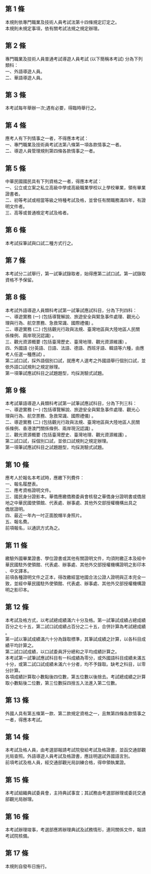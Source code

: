 第 1 條
-------
本規則依專門職業及技術人員考試法第十四條規定訂定之。  
本規則未規定事項，依有關考試法規之規定辦理。

第 2 條
-------
專門職業及技術人員普通考試導遊人員考試 (以下簡稱本考試) 分為下列  
類科：  
一、外語導遊人員。  
二、華語導遊人員。

第 3 條
-------
本考試每年舉辦一次;遇有必要，得臨時舉行之。

第 4 條
-------
應考人有下列情事之一者，不得應本考試：  
一、專門職業及技術員考試法第八條第一項各款情事之一者。  
二、導遊人員管理規則第四條各款情事之一者。

第 5 條
-------
中華民國國民具有下列資格之一者，得應本考試：  
一、公立或立案之私立高級中學或高級職業學校以上學校畢業，領有畢業  
    證書者。  
二、初等考試或相當等級之特種考試及格，並曾任有關職務滿四年，有證  
    明文件者。  
三、高等或普通檢定考試及格者。

第 6 條
-------
本考試採筆試與口試二種方式行之。

第 7 條
-------
本考試分二試舉行，第一試筆試錄取者，始得應第二試口試。第一試錄取  
資格不予保留。

第 8 條
-------
本考試外語導遊人員類科考試第一試筆試應試科目，分為下列四科：  
一、導遊實務 (一)  (包括導覽解說、旅遊安全與緊急事件處理、觀光心  
    理與行為、航空票務、急救常識、國際禮儀) 。  
二、導遊實務 (二)  (包括觀光行政與法規、臺灣地區與大陸地區人民關  
    係條例、兩岸現況認識) 。  
三、觀光資源概要 (包括臺灣歷史、臺灣地理、觀光資源維護) 。  
四、外國語 (分英語、日語、法語、德語、西班牙語、韓語等六種，由應  
    考人任選一種應試) 。  
第二試口試，採外語個別口試，就應考人選考之外國語舉行個別口試，並  
依外語口試規則之規定辦理。  
第一項筆試應試科目之試題題型，均採測驗式試題。

第 9 條
-------
本考試華語導遊人員類科考試第一試筆試應試科目，分為下列三科：  
一、導遊實務 (一)  (包括導覽解說、旅遊安全與緊急事件處理、觀光心  
    理與行為、航空票務、急救常識、國際禮儀) 。  
二、導遊實務 (二)  (包括觀光行政與法規、臺灣地區與大陸地區人民關  
    係條例、香港澳門關係條例、兩岸現況認識) 。  
三、觀光資源概要 (包括臺灣歷史、臺灣地理、觀光資源維護) 。  
第二試口試，採個別口試，並依口試規則之規定辦理。  
第一項筆試應試科目之試題題型，均採測驗式試題。

第 10 條
--------
應考人於報名本考試時，應繳下列費件：  
一、報名履歷表。  
二、應考資格證明文件。   
三、國民身分證影本。華僑應繳僑務委員會核發之華僑身分證明書或僑居  
    地之中華民國使領館、代表處、辦事處、其他外交部授權機構出具之  
    僑居證明。  
四、最近一年內一吋正面脫帽半身照片。   
五、報名費。  
前項報名，以通訊方式為之。

第 11 條
--------
繳驗外國畢業證書、學位證書或其他有關證明文件，均須附繳正本及經中  
華民國駐外使領館、代表處、辦事處、其他外交部授權機構證明之影印本  
、中文譯本。  
前項各種證明文件之正本，得改繳經當地國合法公證人證明與正本完全一  
致，並經中華民國駐外使領館、代表處、辦事處、其他外交部授權機構證  
明之影印本。

第 12 條
--------
本考試及格方式，以考試總成績滿六十分及格。第一試筆試成績占總成績  
百分之七十五，第二試口試成績占百分之二十五，合併計算為考試總成績  
。  
第一試以筆試成績滿六十分為錄取標準，其筆試成績之計算，以各科目成  
績平均計算之。  
第二試口試成績，以口試委員評分總和之平均成績計算之。   
本考試第一試筆試應試科目有一科成績為零分，或外國語科目成績未滿五  
十分，或第二試口試成績未滿六十分者，均不予錄取。缺考之科目，以零  
分計算。  
各項成績計算取小數點後四位數，第五位數以後捨去。考試總成績之計算  
取小數點後二位數，第三位數採四捨五入法進入第二位數。

第 13 條
--------
外國人具有第五條第一款、第二款規定資格之一，且無第四條各款情事之  
一者，得應本考試。

第 14 條
--------
本考試及格人員，由考選部報請考試院發給考試及格證書，並函交通部觀  
光局查照。外語導遊人員考試及格證書，應註明選試外國語言別。  
前項考試及格人員，經交通部觀光局訓練合格，得申領執業證。

第 15 條
--------
本考試組織典試委員會，主持典試事宜；其試務由考選部辦理或委託交通  
部觀光局辦理。

第 16 條
--------
本考試辦理竣事，考選部應將辦理典試及試務情形，連同關係文件，報請  
考試院核備。

第 17 條
--------
本規則自發布日施行。

